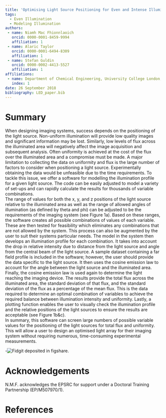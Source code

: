 ```yaml
---
title: 'Optimising Light Source Positioning for Even and Intense Illumination'
tags:
  - Even Illumination
  - Modeling Illumination
authors:
 - name: Niamh Mac Fhionnlaoich 
   orcid: 0000-0001-8459-9994
   affiliation: 1
 - name: Alaric Taylor
   orcid: 0000-0001-6494-8309
   affiliation: 1
 - name: Stefan Guldin
   orcid: 0000-0002-4413-5527
   affiliation: 1
affiliations:
 - name: Department of Chemical Engineering, University College London, Torrington Place, London WC1E 7JE, U.K.
   index: 1
date: 26 September 2018
bibliography: LED_paper.bib
---
```


# Summary

When designing imaging systems, success depends on the positioning of the light source.  Non-uniform illumination will provide low quality images and significant information may be lost.  Similarly, low levels of flux across the illuminated area will negatively affect the image acquisition and subsequent analysis.  Often uniformity is achieved at the cost of the flux over the illuminated area and a compromise must be made.  A major limitation to collecting the data on uniformity and flux is the large number of factors to consider when positioning a light source.  Experimentally obtaining the data would be unfeasible due to the time requirements.  To tackle this issue, we offer a software for modelling the illumination profile for a given light source.  The code can be easily adjusted to model a variety of set-ups and can rapidly calculate the results for thousands of variable combinations.  
The range of values for both the x, y, and z positions of the light source relative to the illuminated area as well as the range of allowed angles of illumination (as defined by theta and phi) can be adjusted to be the requirements of the imaging system (see Figure 1a).  Based on these ranges, the software creates all possible combinations of values of each variable.  These are then tested for feasibility which eliminates any combinations that are not allowed by the system.  This process can also be augmented by the user to suit their systems particular needs.  The model in the system then develops an illumination profile for each combination.  It takes into account the drop in relative intensity due to distance from the light source and angle from the central beam of the light source.  A sample dataset containing a far field profile is included in the software; however, the user should provide the data specific to the light source.  It then uses the cosine emission law to account for the angle between the light source and the illuminated area.  Finally, the cosine emission law is used again to determine the light reaching the imaging device.  The results provide the total flux across the illuminated area, the standard deviation of that flux, and the standard deviation of the flux as a percentage of the mean flux.  This is the data required to determine an optimal combination of variables to achieve the required balance between illumination intensity and uniformity.  Lastly, a plotting function enables the user to visually check the illumination profile and the relative positions of the light sources to ensure the results are acceptable (see Figure 1b&c).    
 In summary, this software can screen large numbers of possible variable values for the positioning of the light sources for total flux and uniformity.  This will allow a user to design an optimised light array for their imaging system without requiring numerous, time-consuming experimental measurements.  


-![Fidgit deposited in figshare.](figshare_article.png)

# Acknowledgements

N.M.F. acknowledges the EPSRC for support under a Doctoral Training Partnership (EP/M507970/1).

# References
